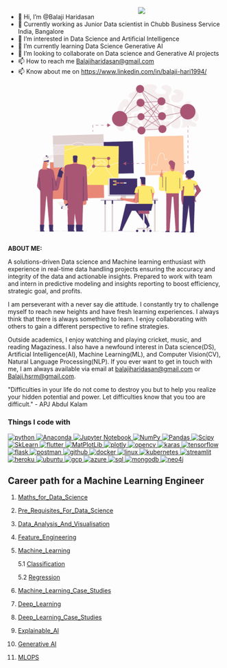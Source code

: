 
<img align="right" width = "200px" src="https://media.giphy.com/media/Ah3zHH7hvsSB2/giphy.gif">

- 👋 Hi, I’m @Balaji Haridasan  
- 👀 Currently working as Junior Data scientist in Chubb Business Service India, Bangalore
- 👀 I’m interested in Data Science and Artificial Intelligence 
- 🌱 I’m currently learning Data Science Generative AI
- 💞️ I’m looking to collaborate on Data science and Generative AI projects
- 📫 How to reach me Balajiharidasan@gmail.com
- 📫 Know about me on https://www.linkedin.com/in/balaji-hari1994/


<!---
BALAJIHARIDASAN/BALAJIHARIDASAN is a ✨ special ✨ repository because its `README.md` (this file) appears on your GitHub profile.
You can click the Preview link to take a look at your changes.
--->

![](https://github.com/BALAJIHARIDASAN/BALAJIHARIDASAN/blob/main/ds.gif)


**ABOUT ME:**


A solutions-driven Data science and Machine learning enthusiast with experience in real-time data handling projects ensuring the accuracy and integrity of the data and actionable insights. Prepared to work with team and intern in predictive modeling and insights reporting to boost efficiency, strategic goal, and profits.

 I am perseverant with a never say die attitude. I constantly try to challenge myself to reach new heights and have fresh learning experiences. I always think that there is always something to learn. I enjoy collaborating with others to gain a different perspective to refine strategies.

 Outside academics, I enjoy watching and playing cricket, music, and reading Magaziness. I also have a newfound interest in  Data science(DS), Artificial Intelligence(AI), Machine Learning(ML), and Computer Vision(CV), Natural Language Processing(NLP). If you ever want to get in touch with me, I am always available via email at balajiharidasan@gmail.com or Balaji.hsrm@gmail.com.

"Difficulties in your life do not come to destroy you but to help you realize your hidden potential and power. Let difficulties know that you too are difficult." - APJ Abdul Kalam


<h3>Things I code with</h3>
<p align="left"> <a href="https://www.python.org/" target="_blank"> <img src="https://user-images.githubusercontent.com/87708435/204761842-1743c493-c2e3-467e-89fe-6f3c7a3c96e1.svg" alt="python" width="40" height="40"/> </a>
<a href="https://www.anaconda.com/" target="_blank"> <img src="https://user-images.githubusercontent.com/87708435/204761764-bb9b0838-604f-4186-82f1-835ccb8313fb.svg" alt="Anaconda" width="40" height="40"/> </a> 
<a href="https://jupyter.org/" target="_blank"> <img src="https://user-images.githubusercontent.com/87708435/204761765-43007565-f466-4c15-af24-89226c910929.svg" alt="Jupyter Notebook" width="40" height="40"/> </a> 
<a href="https://numpy.org/doc/stable/index.html" target="_blank"> <img src="https://user-images.githubusercontent.com/87708435/204761768-2f96047a-4231-4439-94c5-0eb58fc6080b.svg" alt="NumPy" width="40" height="40"/> </a> 
<a href="https://pandas.pydata.org/docs/index.html" target="_blank"> <img src="https://user-images.githubusercontent.com/87708435/204761826-57536a2d-b796-4217-ad1a-e237158ea5f6.svg" alt="Pandas" width="40" height="40"/> </a> 
<a href="https://scipy.org/" target="_blank"> <img src="https://user-images.githubusercontent.com/87708435/204761854-c7c3195d-c94f-4ab6-84b8-65a7de0fbee6.svg" alt="Scipy" width="40" height="40"/> </a> 
<a href="https://scikit-learn.org/stable/" target="_blank"> <img src="https://user-images.githubusercontent.com/87708435/204761848-b453ec40-73b5-47f3-9321-c7869d804259.svg" alt="SkLearn" width="40" height="40"/> </a> 
<a href="https://seaborn.pydata.org/index.html" target="_blank"> <img src="https://user-images.githubusercontent.com/87708435/204761856-185431d4-c693-43a9-af01-3aa120581fcb.svg" alt="flutter" width="40" height="40"/> </a> 
<a href="https://matplotlib.org/3.1.1/index.html" target="_blank"> <img src="https://user-images.githubusercontent.com/87708435/204761802-e0aa98f5-a973-4dbd-a15b-16927283d831.svg" alt="MatPlotLib" width="40" height="40"/> </a> 
<a href="https://plotly.com/" target="_blank"> <img src="https://user-images.githubusercontent.com/87708435/204761829-15ea9532-9cd3-4140-b160-61b4fa07e7af.svg" alt="plotly" width="40" height="40"/> </a> 
<a href="https://opencv.org/" target="_blank"> <img src="https://user-images.githubusercontent.com/87708435/204761822-1241fb32-ec7e-47eb-8838-1333300b1266.svg" alt="opencv" width="40" height="40"/> </a> 
<a href="https://keras.io/" target="_blank"> <img src="https://user-images.githubusercontent.com/87708435/204761778-8a410c57-7d03-4fbd-816e-22adec0e9696.svg" alt="karas" width="40" height="40"/> </a> 
<a href="https://www.tensorflow.org/" target="_blank"> <img src="https://user-images.githubusercontent.com/87708435/204761870-23ef1725-d6a6-4a90-93a5-4bc14c3ae516.svg" alt="tensorflow" width="40" height="40"/> </a> 
<a href="https://flask.palletsprojects.com/en/2.2.x/" target="_blank"> <img src="https://user-images.githubusercontent.com/87708435/204761735-b2280e15-9d7d-4d6d-b14a-a595d0bd41fa.svg" alt="flask" width="40" height="40"/> </a> 
<a href="https://www.postman.com/" target="_blank"> <img src="https://user-images.githubusercontent.com/87708435/204761839-ba226adb-1bee-46d6-aba2-1211aa8d3ea1.svg" alt="postman" width="40" height="40"/> </a> 
<a href="https://github.com/" target="_blank"> <img src="https://user-images.githubusercontent.com/87708435/204761746-ff63074b-fbe0-448c-bb6c-b2e76cebe168.svg" alt="github" width="40" height="40"/> </a> 
<a href="https://www.docker.com/" target="_blank"> <img src="https://user-images.githubusercontent.com/87708435/204761732-3dd9dc48-6622-4813-94ee-e03b7596d575.svg" alt="docker" width="40" height="40"/> </a> 
<a href="https://kubernetes.io/" target="_blank"> <img src="https://user-images.githubusercontent.com/87708435/204761788-72fe8f69-db6e-42ad-aa37-a0f3aa8743e4.svg" alt="linux" width="40" height="40"/> </a> 
<a href="https://www.kubeflow.org/" target="_blank"> <img src="https://user-images.githubusercontent.com/87708435/204764990-d66ed831-7c9d-4c19-8baa-86dab46fa0d4.svg" alt="kubernetes" width="40" height="40"/> </a> 
<a href="https://streamlit.io/" target="_blank"> <img src="https://user-images.githubusercontent.com/87708435/204761864-6220ef4a-8c3f-424f-9a1a-4456f41646c1.svg" alt="streamlit" width="40" height="40"/> </a> 
<a href="https://www.heroku.com/" target="_blank"> <img src="https://user-images.githubusercontent.com/87708435/204761757-254fe66f-ce65-442e-b4cb-c1838760a122.svg" alt="heroku" width="40" height="40"/> </a> 
<a href="https://www.linux.org/" target="_blank"> <img src="https://user-images.githubusercontent.com/87708435/204761872-c535c074-7e91-489e-8631-78c0e5799f88.svg" alt="ubuntu" width="40" height="40"/> </a> 
<a href="https://cloud.google.com/" target="_blank"> <img src="https://user-images.githubusercontent.com/87708435/204761754-ad07e644-2150-409b-8a47-afa4327a71c2.svg" alt="gcp" width="40" height="40"/> </a> 
<a href="https://azure.microsoft.com/en-in/" target="_blank"> <img src="https://user-images.githubusercontent.com/87708435/204749201-6d181c25-92bd-4fe2-b08e-14d44edeceba.svg" alt="azure" width="40" height="40"/> </a> 
<a href="https://www.postgresql.org/" target="_blank"> <img src="https://user-images.githubusercontent.com/87708435/204761859-0f8e558c-bd80-45df-b442-81e5f4a4658b.svg" alt="sql" width="40" height="40"/> </a> 
<a href="https://www.mongodb.com/home" target="_blank"> <img src="https://user-images.githubusercontent.com/87708435/204761809-0089d19c-1796-435a-86a6-bdc2144e61a7.svg" alt="mongodb" width="40" height="40"/> </a> 
<a href="https://neo4j.com/" target="_blank"> <img src="https://user-images.githubusercontent.com/87708435/204761815-17a405ca-b74d-4e77-8058-598c51a612d7.svg" alt="neo4j" width="40" height="40"/> </a> 
</p>


<h2>Career path for a Machine Learning Engineer</h2>

1. [Maths_for_Data_Science](#Maths_for_Data_Science)
2. [Pre_Requisites_For_Data_Science](#Pre_Requisites_For_Data_Science)
3. [Data_Analysis_And_Visualisation](#Data_Analysis_And_Visualisation)
4. [Feature_Engineering](#Feature_Engineering)
5. [Machine_Learning](#Machine_Learning)

	5.1 [Classification](#Classification)
	
	5.2 [Regression](#Regression)
   	
7. [Machine_Learning_Case_Studies](#Machine_Learning_Case_Studies)
8. [Deep_Learning](#Deep_Learning)
9. [Deep_Learning_Case_Studies](#Deep_Learning_Case_Studies)
10. [Explainable_AI](#Explainable_AI)
11. [Generative AI](#Generative_AI)
12. [MLOPS](#MLOPS)




